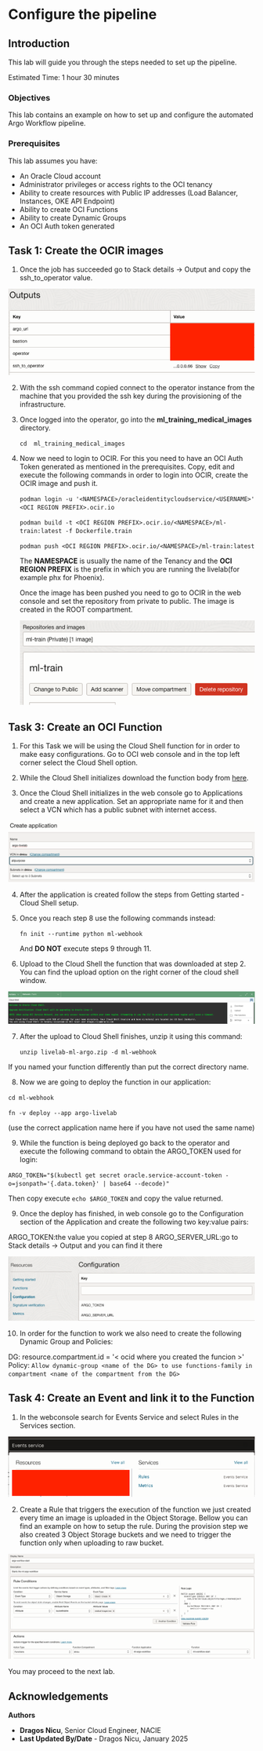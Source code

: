 # Configure the pipeline

## Introduction

This lab will guide you through the steps needed to set up the pipeline.

Estimated Time: 1 hour 30 minutes

### Objectives

This lab contains an example on how to set up and configure the automated Argo Workflow pipeline.

### Prerequisites

This lab assumes you have:

* An Oracle Cloud account
* Administrator privileges or access rights to the OCI tenancy
* Ability to create resources with Public IP addresses (Load Balancer, Instances, OKE API Endpoint)
* Ability to create OCI Functions
* Ability to create Dynamic Groups
* An OCI Auth token generated

## Task 1: Create the OCIR images

1. Once the job has succeeded go to Stack details -> Output and copy the ssh_to_operator value.

 ![Obtain ssh command](images/ssh.png)

2. With the ssh command copied connect to the operator instance from the machine that you provided the ssh key during the provisioning of the infrastructure.

3. Once logged into the operator, go into the **ml_training_medical_images** directory.

    `cd  ml_training_medical_images`

4. Now we need to login to OCIR. For this you need to have an OCI Auth Token generated as mentioned in the prerequisites. Copy, edit and execute the following commands in order to login into OCIR, create the OCIR image and push it.

    `podman login -u '<NAMESPACE>/oracleidentitycloudservice/<USERNAME>' <OCI REGION PREFIX>.ocir.io`

    `podman build -t <OCI REGION PREFIX>.ocir.io/<NAMESPACE>/ml-train:latest -f Dockerfile.train`

    `podman push <OCI REGION PREFIX>.ocir.io/<NAMESPACE>/ml-train:latest`

    The **NAMESPACE** is usually the name of the Tenancy and the **OCI REGION PREFIX** is the prefix in which you are running the livelab(for example phx for Phoenix). 


    Once the image has been pushed you need to go to OCIR in the web console and set the repository from private to public. The image is created in the ROOT compartment.

    ![OCIR](images/ocir.png)


## Task 3: Create an OCI Function

1. For this Task we will be using the Cloud Shell function for in order to make easy configurations. Go to OCI web console and in the top left corner select the Cloud Shell option.

2. While the Cloud Shell initializes download the function body from [here](https://objectstorage.eu-frankfurt-1.oraclecloud.com/p/gYkjyFZZxImrAqhCl2UkQ2_XGh9RXk23KMge-yxyZOeLtZUGK5Hvmj96XpOeKvam/n/ocisateam/b/LiveLabs/o/argo-wf-webhook.zip).

3. Once the Cloud Shell initializes in the web console go to Applications and create a new application. Set an appropriate name for it and then select a VCN which has a public subnet with internet access.

![Create application](images/application.png)

4. After the application is created follow the steps from Getting started - Cloud Shell setup.

5. Once you reach step 8 use the following commands instead:

    `fn init --runtime python ml-webhook`

    And **DO NOT** execute steps 9 through 11.

6. Upload to the Cloud Shell the function that was downloaded at step 2. You can find the upload option on the right corner of the cloud shell window. 

![Upload function](images/cloud_shell.png)

7. After the upload to Cloud Shell finishes, unzip it using this command:

    `unzip livelab-ml-argo.zip -d ml-webhook`

If you named your function differently than put the correct directory name.

8. Now we are going to deploy the function in our application:

`cd ml-webhook`

`fn -v deploy --app argo-livelab` 

(use the correct application name here if you have not used the same name)

9. While the function is being deployed go back to the operator and execute the following command to obtain the ARGO_TOKEN used for login:

`ARGO_TOKEN="$(kubectl get secret oracle.service-account-token -o=jsonpath='{.data.token}' | base64 --decode)"`

Then copy execute `echo $ARGO_TOKEN` and copy the value returned.

9. Once the deploy has finished, in web console go to the Configuration section of the Application and create the following two key:value pairs:

ARGO_TOKEN:the value you copied at step 8
ARGO_SERVER_URL:go to Stack details -> Output and you can find it there

![Function Config](images/func_conf.png)

10. In order for the function to work we also need to create the following Dynamic Group and Policies:

DG: resource.compartment.id = '< ocid where you created the funcion >'
Policy: `Allow dynamic-group <name of the DG> to use functions-family in compartment <name of the compartment from the DG>`

## Task 4: Create an Event and link it to the Function

1. In the webconsole search for Events Service and select Rules in the Services section.

![Events](images/events.png)

2. Create a Rule that triggers the execution of the function we just created every time an image is uploaded in the Object Storage. Bellow you can find an example on how to setup the rule. During the provision step we also created 3 Object Storage buckets and we need to trigger the function only when uploading to raw bucket.

![Rule](images/rules.png)

You may proceed to the next lab.

## Acknowledgements

**Authors**

* **Dragos Nicu**, Senior Cloud Engineer, NACIE
* **Last Updated By/Date** - Dragos Nicu, January 2025

